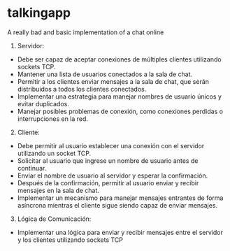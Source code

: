 # talkingapp
A really bad and basic implementation of a chat online

1. Servidor:
 - Debe ser capaz de aceptar conexiones de múltiples clientes utilizando sockets TCP.
 - Mantener una lista de usuarios conectados a la sala de chat.
 - Permitir a los clientes enviar mensajes a la sala de chat, que serán distribuidos a todos los clientes 
conectados.
 - Implementar una estrategia para manejar nombres de usuario únicos y evitar duplicados.
 - Manejar posibles problemas de conexión, como conexiones perdidas o interrupciones en la red.
2. Cliente:
 - Debe permitir al usuario establecer una conexión con el servidor utilizando un socket TCP.
 - Solicitar al usuario que ingrese un nombre de usuario antes de continuar.
 - Enviar el nombre de usuario al servidor y esperar la confirmación.
 - Después de la confirmación, permitir al usuario enviar y recibir mensajes en la sala de chat.
 - Implementar un mecanismo para manejar mensajes entrantes de forma asíncrona mientras el 
cliente sigue siendo capaz de enviar mensajes.
3. Lógica de Comunicación:
 - Implementar una lógica para enviar y recibir mensajes entre el servidor y los clientes utilizando 
sockets TCP
